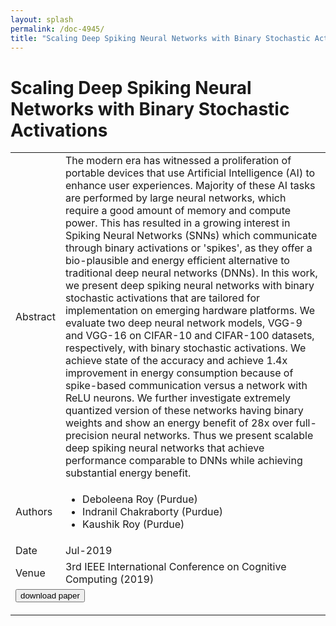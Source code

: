 ```yaml
---
layout: splash
permalink: /doc-4945/
title: "Scaling Deep Spiking Neural Networks with Binary Stochastic Activations"
---
```


# Scaling Deep Spiking Neural Networks with Binary Stochastic Activations

<table>
    <tbody>
    <tr>
        <td>Abstract</td>
        <td>The modern era has witnessed a proliferation of portable devices that use Artificial Intelligence (AI) to enhance user experiences. Majority of these AI tasks are performed by large neural networks, which require a good amount of memory and compute power. This has resulted in a growing interest in Spiking Neural Networks (SNNs) which communicate through binary activations or 'spikes', as they offer a bio-plausible and energy efficient alternative to traditional deep neural networks (DNNs). In this work, we present deep spiking neural networks with binary stochastic activations that are tailored for implementation on emerging hardware platforms. We evaluate two deep neural network models, VGG-9 and VGG-16 on CIFAR-10 and CIFAR-100 datasets, respectively, with binary stochastic activations. We achieve state of the accuracy and achieve 1.4x improvement in energy consumption because of spike-based communication versus a network with ReLU neurons. We further investigate extremely quantized version of these networks having binary weights and show an energy benefit of 28x over full-precision neural networks. Thus we present scalable deep spiking neural networks that achieve performance comparable to DNNs while achieving substantial energy benefit.</td>
    </tr>
    <tr>
        <td>Authors</td>
        <td>
            <ul>
                <li>Deboleena Roy (Purdue)</li>
                <li>Indranil Chakraborty (Purdue)</li>
                <li>Kaushik Roy (Purdue)</li>
            </ul>
        </td>
    </tr>
    <tr>
        <td>Date</td>
        <td>Jul-2019</td>
    </tr>
    <tr>
        <td>Venue</td>
        <td>3rd IEEE International Conference on Cognitive Computing (2019)</td>
    </tr>
        <tr>
            <td colspan="2">
                <form method="get" action="https://ibm.box.com/v/doc-4945-paper">
                    <button type="submit">download paper</button>
                </form>
            </td>
        </tr>
    </tbody>
</table>
